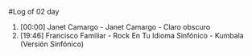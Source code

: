 #Log of 02 day

1. [00:00] Janet Camargo - Janet Camargo - Claro obscuro
1. [19:46] Francisco Familiar - Rock En Tu Idioma Sinfónico - Kumbala (Versión Sinfónico)
